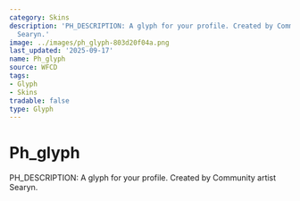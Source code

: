 ```yaml
---
category: Skins
description: 'PH_DESCRIPTION: A glyph for your profile. Created by Community artist
  Searyn.'
image: ../images/ph_glyph-803d20f04a.png
last_updated: '2025-09-17'
name: Ph_glyph
source: WFCD
tags:
- Glyph
- Skins
tradable: false
type: Glyph
---
```


# Ph_glyph

PH_DESCRIPTION: A glyph for your profile. Created by Community artist Searyn.

